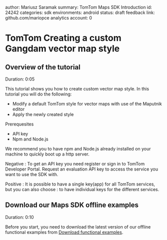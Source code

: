 author:            Mariusz Saramak
summary:           TomTom Maps SDK Introduction
id:                24242
categories:        sdk
environments:      android
status:            draft
feedback link:     github.com/mariopce
analytics account: 0

# TomTom Creating a custom Gangdam vector map style

## Overview of the tutorial
Duration: 0:05

This tutorial shows you how to create custom vector map style. In this tutorial you will do the following: 

* Modify a default TomTom style for vector maps with use of the Maputnik editor 
* Apply the newly created style 

Prerequesites

* API key
* Npm and Node.js

We recommend you to have npm and Node.js already installed on your machine to quickly boot up a http server.

Negative
: To get an API key you need register or sign in to TomTom Developer Portal. Request an evaluation API key to access the service you want to use the SDK with. 

Positive
: It is possible to have a single key(app) for all TomTom services, but you can also  choose : to have individual keys for the different services.

## Download our Maps SDK offline examples
Duration: 0:10

Before you start, you need to download the latest version of our offline functional examples from [Download functional examples](https://developer.tomtom.com/maps-sdk/maps-sdk-downloads).


